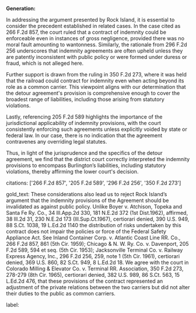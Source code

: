 **Generation:**

In addressing the argument presented by Rock Island, it is essential to consider the precedent established in related cases. In the case cited as 266 F.2d 857, the court ruled that a contract of indemnity could be enforceable even in instances of gross negligence, provided there was no moral fault amounting to wantonness. Similarly, the rationale from 296 F.2d 256 underscores that indemnity agreements are often upheld unless they are patently inconsistent with public policy or were formed under duress or fraud, which is not alleged here.

Further support is drawn from the ruling in 350 F.2d 273, where it was held that the railroad could contract for indemnity even when acting beyond its role as a common carrier. This viewpoint aligns with our determination that the detour agreement's provision is comprehensive enough to cover the broadest range of liabilities, including those arising from statutory violations.

Lastly, referencing 205 F.2d 589 highlights the importance of the jurisdictional applicability of indemnity provisions, with the court consistently enforcing such agreements unless explicitly voided by state or federal law. In our case, there is no indication that the agreement contravenes any overriding legal statutes.

Thus, in light of the jurisprudence and the specifics of the detour agreement, we find that the district court correctly interpreted the indemnity provisions to encompass Burlington’s liabilities, including statutory violations, thereby affirming the lower court's decision.

citations: ['266 F.2d 857', '205 F.2d 589', '296 F.2d 256', '350 F.2d 273']

gold_text: These considerations also lead us to reject Rock Island’s argument that the indemnity provisions of the Agreement should be invalidated as against public policy. Unlike Boyer v. Atchison, Topeka and Santa Fe Ry. Co., 34 Ill.App.2d 330, 181 N.E.2d 372 (1st Dist.1962), affirmed, 38 Ill.2d 31, 230 N.E.2d 173 (Ill.Sup.Ct.1967), certiorari denied, 390 U.S. 949, 88 S.Ct. 1038, 19 L.Ed.2d 1140 the distribution of risks undertaken by this contract does not impair the policies or force of the Federal Safety Appliance Act. See Inland Container Corp. v. Atlantic Coast Line RR. Co., 266 F.2d 857, 861 (5th Cir. 1959); Chicago & N. W. Ry. Co. v. Davenport, 205 F.2d 589, 594 et seq. (5th Cir. 1953); Jacksonville Terminal Co. v. Railway Express Agency, Inc., 296 F.2d 256, 259, note 1 (5th Cir. 1961), certiorari denied, 369 U.S. 860, 82 S.Ct. 949, 8 L.Ed.2d 18. We agree with the court in Colorado Milling & Elevator Co. v. Terminal RR. Association, 350 F.2d 273, 278-279 (8th Cir. 1965), certiorari denied, 382 U.S. 989, 86 S.Ct. 563, 15 L.Ed.2d 476, that these provisions of the contract represented an adjustment of the private relations between the two carriers but did not alter their duties to the public as common carriers.

label: 